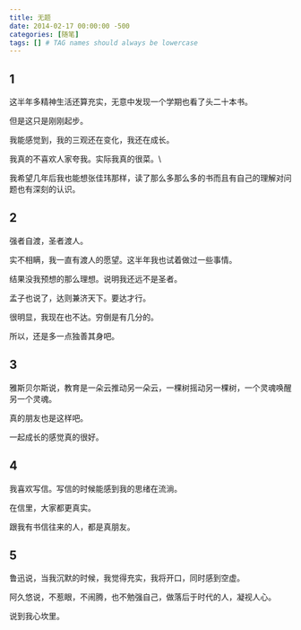 ```yaml
---
title: 无题
date: 2014-02-17 00:00:00 -500
categories: [随笔]
tags: [] # TAG names should always be lowercase
---
```


## 1

这半年多精神生活还算充实，无意中发现一个学期也看了头二十本书。

但是这只是刚刚起步。

我能感觉到，我的三观还在变化，我还在成长。

我真的不喜欢人家夸我。实际我真的很菜。\

我希望几年后我也能想张佳玮那样，读了那么多那么多的书而且有自己的理解对问题也有深刻的认识。

## 2

强者自渡，圣者渡人。

实不相瞒，我一直有渡人的愿望。这半年我也试着做过一些事情。

结果没我预想的那么理想。说明我还远不是圣者。

孟子也说了，达则兼济天下。要达才行。

很明显，我现在也不达。穷倒是有几分的。

所以，还是多一点独善其身吧。

## 3

雅斯贝尔斯说，教育是一朵云推动另一朵云，一棵树摇动另一棵树，一个灵魂唤醒另一个灵魂。

真的朋友也是这样吧。

一起成长的感觉真的很好。

## 4

我喜欢写信。写信的时候能感到我的思绪在流淌。

在信里，大家都更真实。

跟我有书信往来的人，都是真朋友。

## 5

鲁迅说，当我沉默的时候，我觉得充实，我将开口，同时感到空虚。

阿久悠说，不惹眼，不闹腾，也不勉强自己，做落后于时代的人，凝视人心。

说到我心坎里。

